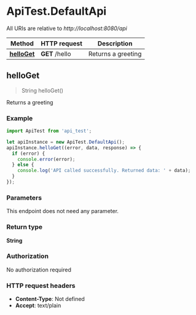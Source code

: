 # ApiTest.DefaultApi

All URIs are relative to *http://localhost:8080/api*

Method | HTTP request | Description
------------- | ------------- | -------------
[**helloGet**](DefaultApi.md#helloGet) | **GET** /hello | Returns a greeting



## helloGet

> String helloGet()

Returns a greeting

### Example

```javascript
import ApiTest from 'api_test';

let apiInstance = new ApiTest.DefaultApi();
apiInstance.helloGet((error, data, response) => {
  if (error) {
    console.error(error);
  } else {
    console.log('API called successfully. Returned data: ' + data);
  }
});
```

### Parameters

This endpoint does not need any parameter.

### Return type

**String**

### Authorization

No authorization required

### HTTP request headers

- **Content-Type**: Not defined
- **Accept**: text/plain

